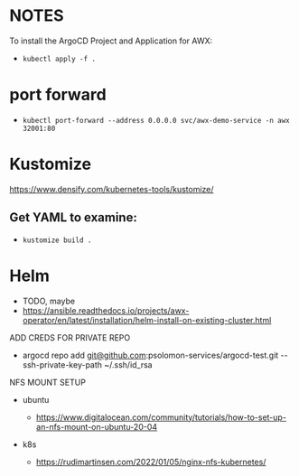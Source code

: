 # NOTES

To install the ArgoCD Project and Application for AWX:

* `kubectl apply -f .`

# port forward

* `kubectl port-forward --address 0.0.0.0 svc/awx-demo-service -n awx 32001:80`


# Kustomize

https://www.densify.com/kubernetes-tools/kustomize/

## Get YAML to examine:

* `kustomize build .`

# Helm

* TODO, maybe
* https://ansible.readthedocs.io/projects/awx-operator/en/latest/installation/helm-install-on-existing-cluster.html

ADD CREDS FOR PRIVATE REPO

* argocd repo add git@github.com:psolomon-services/argocd-test.git --ssh-private-key-path ~/.ssh/id_rsa

NFS MOUNT SETUP

* ubuntu
  * https://www.digitalocean.com/community/tutorials/how-to-set-up-an-nfs-mount-on-ubuntu-20-04

* k8s
  * https://rudimartinsen.com/2022/01/05/nginx-nfs-kubernetes/


